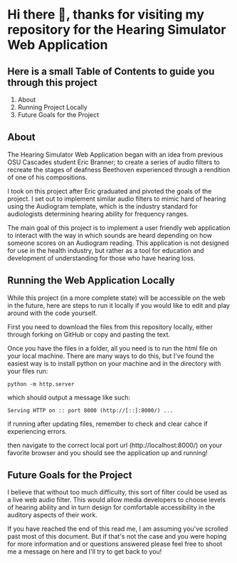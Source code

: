 # Hi there :wave:, thanks for visiting my repository for the **Hearing Simulator Web Application** #

## Here is a small **Table of Contents** to guide you through this project ##

1. About
2. Running Project Locally
3. Future Goals for the Project

## About ##
The Hearing Simulator Web Application began with an idea from previous OSU Cascades student Eric Branner; 
to create a series of audio filters to recreate the stages of deafness Beethoven experienced through a
rendition of one of his compositions. 

I took on this project after Eric graduated and pivoted the goals of the project. I set out to implement 
similar audio filters to mimic hard of hearing using the Audiogram template, which is the industry standard
for audiologists determining hearing ability for frequency ranges. 

The main goal of this project is to implement a user friendly web application to interact with the way in which 
sounds are heard depending on how someone scores on an Audiogram reading. This application is not designed for use in 
the health industry, but rather as a tool for education and development of understanding for those who have hearing loss.

## Running the Web Application Locally ##
While this project (in a more complete state) will be accessible on the web in the future, here are steps to run it 
locally if you would like to edit and play around with the code yourself. 

First you need to download the files from this repository locally, either through forking on GitHub or copy and pasting the text.

Once you have the files in a folder, all you need is to run the html file on your local machine. There are many ways to do this, but 
I've found the easiest way is to install python on your machine and in the directory with your files run:

``` python -m http.server ```

which should output a message like such: 

``` Serving HTTP on :: port 8000 (http://[::]:8000/) ... ```

if running after updating files, remember to check and clear cahce if experiencing errors. 

then navigate to the correct local port url (http://localhost:8000/) on your favorite browser and you should see the application up and running!

## Future Goals for the Project ##
I believe that without too much difficulty, this sort of filter could be used as a live web audio filter. This would allow media developers 
to choose levels of hearing ability and in turn design for comfortable accessibility in the auditory aspects of their work.


If you have reached the end of this read me, I am assuming you've scrolled past most of this document. But if that's not the case and you 
were hoping for more information and or questions answered please feel free to shoot me a message on here and I'll try to get back to you!
